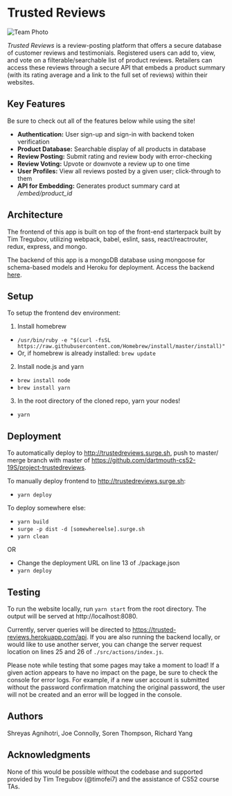 # Trusted Reviews

![Team Photo](./src/img/search.gif)

*Trusted Reviews* is a review-posting platform that offers a secure database of customer reviews and testimonials. Registered users can add to, view, and vote on a filterable/searchable list of product reviews. Retailers can access these reviews through a secure API that embeds a product summary (with its rating average and a link to the full set of reviews) within their websites.

## Key Features

Be sure to check out all of the features below while using the site!

* **Authentication:** User sign-up and sign-in with backend token verification
* **Product Database:** Searchable display of all products in database
* **Review Posting:** Submit rating and review body with error-checking
* **Review Voting:** Upvote or downvote a review up to one time
* **User Profiles:** View all reviews posted by a given user; click-through to them
* **API for Embedding:** Generates product summary card at */embed/product_id*

## Architecture

The frontend of this app is built on top of the front-end starterpack built by Tim Tregubov, utilizing webpack, babel, eslint, sass, react/reactrouter, redux, express, and mongo.

The backend of this app is a mongoDB database using mongoose for schema-based models and Heroku for deployment.  Access the backend [here](https://github.com/Joe-Connolly/trustedreviews-api).

## Setup

To setup the frontend dev environment:

1. Install homebrew
  * `/usr/bin/ruby -e "$(curl -fsSL https://raw.githubusercontent.com/Homebrew/install/master/install)"`
  * Or, if homebrew is already installed: `brew update`
2. Install node.js and yarn
  * `brew install node`
  * `brew install yarn`
3. In the root directory of the cloned repo, yarn your nodes!
  * `yarn`


## Deployment

To automatically deploy to http://trustedreviews.surge.sh, push to master/ merge branch with master of https://github.com/dartmouth-cs52-19S/project-trustedreviews.

To manually deploy frontend to http://trustedreviews.surge.sh:

* `yarn deploy`

To deploy somewhere else:

* `yarn build`
* `surge -p dist -d [somewhereelse].surge.sh`
* `yarn clean`

OR

* Change the deployment URL on line 13 of ./package.json
* `yarn deploy`

## Testing

To run the website locally, run `yarn start` from the root directory. The output will be served at http://localhost:8080.

Currently, server queries will be directed to https://trusted-reviews.herokuapp.com/api. If you are also running the backend locally, or would like to use another server, you can change the server request location on lines 25 and 26 of `./src/actions/index.js`.

Please note while testing that some pages may take a moment to load! If a given action appears to have no impact on the page, be sure to check the console for error logs. For example, if a new user account is submitted without the password confirmation matching the original password, the user will not be created and an error will be logged in the console.

## Authors

Shreyas Agnihotri, Joe Connolly, Soren Thompson, Richard Yang

## Acknowledgments

None of this would be possible without the codebase and supported provided by Tim Tregubov (@timofei7) and the assistance of CS52 course TAs.

